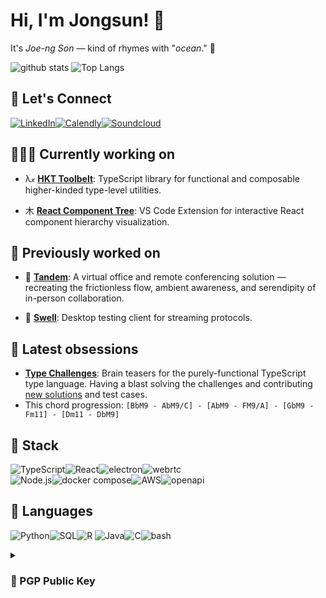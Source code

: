 # Hi, I'm Jongsun! 👋  

It's *Joe-ng Son* — kind of rhymes with "*ocean*." 🌊 
<!-- [![Instagram](https://img.shields.io/badge/Instagram-E4405F?style=for-the-badge&logo=instagram&logoColor=white)](https://www.instagram.com/majorlift/) -->

![github stats](https://github-readme-stats-ncbd-i407e7ist-majorlift.vercel.app/api?username=majorlift&include_all_commits=true&count_private=true&show_icons=true&theme=transparent&hide_title=true&hide_border=true&hide_rank=true&card_width=200)
![Top Langs](https://github-readme-stats-ncbd-i407e7ist-majorlift.vercel.app/api/top-langs/?username=MajorLift&layout=compact&langs_count=8&size_weight=0.5&count_weight=1&hide=roff,html,elixir&theme=transparent&hide_title=true&hide_border=true&card_width=350)

## 🤝 Let's Connect

[![LinkedIn](https://img.shields.io/badge/LinkedIn-0077B5?style=for-the-badge&logo=linkedin&logoColor=white)](https://linkedin.com/in/john-jongsun-suh)[![Calendly](https://img.shields.io/badge/Calendly-4285F4?style=for-the-badge&logo=googlecalendar&logoColor=white)](https://calendly.com/jongsun-suh)[![Soundcloud](https://img.shields.io/badge/SoundCloud-FF3300?style=for-the-badge&logo=soundcloud&logoColor=white)](https://soundcloud.com/major-lift/sets/jongsuns-songs)

## 🧑🏻‍💻 Currently working on

- λ𝓍 [**HKT Toolbelt**](https://github.com/poteat/hkt-toolbelt): TypeScript library for functional and composable higher-kinded type-level utilities.

- ⽊  [**React Component Tree**](https://github.com/hb1998/react-component-tree): VS Code Extension for interactive React component hierarchy visualization.

## 💾 Previously worked on

- 👥 [**Tandem**](https://github.com/cryptagon): A virtual office and remote conferencing solution — recreating the frictionless flow, ambient awareness, and serendipity of in-person collaboration.

- 🌊 [**Swell**](https://github.com/open-source-labs/swell): Desktop testing client for streaming protocols. 

## 🌟 Latest obsessions
- [**Type Challenges**](https://github.com/type-challenges/type-challenges): Brain teasers for the purely-functional TypeScript type language. Having a blast solving the challenges and contributing [new solutions](https://github.com/type-challenges/type-challenges/issues/created_by/MajorLift) and test cases. 
- This chord progression: `[BbM9 - AbM9/C] - [AbM9 - FM9/A] - [GbM9 - Fm11] - [Dm11 - DbM9]`

<!-- #### Original Projects
- ☤ [**Caduceus**](https://github.com/MajorLift/Caduceus): *Ideation* - Perform three-way merges without ever leaving VS Code.
- 🎹 [**Banter**](https://github.com/MajorLift/Banter): *Ideation* - Turn-based collaborative music-making — bounce ideas back and forth, not tracks. 
- themed as turn-based game with loop-based session-view DAW, video chat, interactive cursor position sharing, and spectator gallery. 
  - Deployment: Electron client + stream-processing backend.
  - Challenges:
    - Latency compensation between shared playback and live audio feed. 
    - Discourage ensemble performance and incentivize asynchronous collaboration. Phase lock can be physically impossible to achieve over wider distances, due to speed of light being too slow. 
- 🧮 [**Tic-Tac-Toe to Sudoku Challenge**](https://github.com/MajorLift/tictactoe-to-sudoku-challenge): *Ideation* - Evolve a simple tic-tac-toe game into an online multiplayer, multiroom competitive sudoku platform — the real treasure is the technologies we'll learn along the way. 
 -->
<!-- [secure-electron-template](https://github.com/reZach/secure-electron-template) -->
<!-- - 🍄 [RedwoodJS](https://github.com/redwoodjs): *onboarding* -->

<!--  Github Extra Pins  -->
<!-- [![Swell](https://github-readme-stats.vercel.app/api/pin/?username=majorlift&repo=Swell&theme=dracula)](https://github.com/open-source-labs/swell)\ -->
<!-- [![Sapling](https://github-readme-stats.vercel.app/api/pin/?username=majorlift&repo=Sapling&theme=dracula)](https://github.com/oslabs-beta/sapling) -->

## 🥞 Stack

![TypeScript](https://img.shields.io/badge/TypeScript-007ACC?style=for-the-badge&logo=typescript&logoColor=white)![React](https://img.shields.io/badge/React-20232A?style=for-the-badge&logo=react&logoColor=61DAFB)![electron](https://img.shields.io/badge/Electron-47848F?style=for-the-badge&logo=electron&logoColor=white)![webrtc](https://img.shields.io/badge/WebRTC-4285f4?style=for-the-badge&logo=webrtc&logoColor=white)\
![Node.js](https://img.shields.io/badge/Node.js-43853D?style=for-the-badge&logo=node.js&logoColor=white)![docker compose](https://img.shields.io/badge/Docker_Compose-2496ED?style=for-the-badge&logo=docker&logoColor=white)![AWS](https://img.shields.io/badge/AWS-232F3E?style=for-the-badge&logo=amazon-aws&logoColor=white)![openapi](https://img.shields.io/badge/OpenAPI-6BA539?style=for-the-badge&logo=openapiinitiative&logoColor=white)

## 👄 Languages

![Python](https://img.shields.io/badge/Python-F37626?style=for-the-badge&logo=python&logoColor=white)![SQL](https://img.shields.io/badge/SQL-316192?style=for-the-badge&logo=postgresql&logoColor=white)![R](https://img.shields.io/badge/R-276DC3?style=for-the-badge&logo=r&logoColor=white)
![Java](https://img.shields.io/badge/Java-007396?style=for-the-badge&logo=oracle&logoColor=white)![C](https://img.shields.io/badge/C-00599C?style=for-the-badge&logo=c&logoColor=white)![bash](https://img.shields.io/badge/BASH-4EAA25?style=for-the-badge&logo=gnubash&logoColor=white)

<!--![JavaScript](https://img.shields.io/badge/JavaScript-F7DF1E?style=for-the-badge&logo=javascript&logoColor=black)![HTML5](https://img.shields.io/badge/HTML5-E34F26?style=for-the-badge&logo=html5&logoColor=white)![CSS3](https://img.shields.io/badge/CSS3-1572B6?style=for-the-badge&logo=css3&logoColor=white)-->

<!-- ## 🌱 I'm learning
- [Understanding Distributed Systems](https://www.amazon.com/Understanding-Distributed-Systems-distributed-applications/dp/1838430202)
- [Microservices Architecture Design Patterns](https://www.udemy.com/course/design-microservices-architecture-with-patterns-principles/)
- [GoF Design Patterns](https://www.amazon.com/Design-Patterns-Object-Oriented-Addison-Wesley-Professional-ebook/dp/B000SEIBB8)
- [Functional Programming Principles in Scala](https://www.coursera.org/learn/scala-functional-programming/)
 -->
<!-- - [![terraform](https://img.shields.io/badge/terraform-7B42BC?style=flat&logo=terraform&logoColor=white)](https://learn.hashicorp.com/collections/terraform/aws) -->

<!-- ![Redux](https://img.shields.io/badge/Redux-593D88?style=for-the-badge&logo=redux&logoColor=white) -->
<!-- ![VSCode](https://img.shields.io/badge/VSCode-007acc?style=for-the-badge&logo=visual-studio-code&logoColor=white) -->
<!-- ![git](https://img.shields.io/badge/Git-F05032?style=for-the-badge&logo=Git&logoColor=white) -->
<!-- ![Eslint](https://img.shields.io/badge/ESLint-4B32C3?style=for-the-badge&logo=Eslint&logoColor=white) -->
<!-- ![babel](https://img.shields.io/badge/Babel-F9DC3E?style=for-the-badge&logo=babel&logoColor=white) -->
<!-- ![webpack](https://img.shields.io/badge/Webpack-8DD6F9?style=for-the-badge&logo=Webpack&logoColor=white) -->
<!-- ![SASS](https://img.shields.io/badge/Sass-CC6699?style=for-the-badge&logo=sass&logoColor=white) -->
<!-- ![graphql](https://img.shields.io/badge/GraphQL-E10098?style=for-the-badge&logo=graphql&logoColor=white) -->

<!-- ![Express.js](https://img.shields.io/badge/Express.js-404D59?style=for-the-badge&logo=express&logoColor=white) -->
<!-- ![next.js](https://img.shields.io/badge/next.js-000000?style=for-the-badge&logo=next.js&logoColor=white) -->
<!-- ![angular.js](https://img.shields.io/badge/angular.js-E23237?style=for-the-badge&logo=angularjs&logoColor=black) -->
<!-- ![gatsby](https://img.shields.io/badge/gatsby-663399?style=for-the-badge&logo=gatsby&logoColor=white) -->
<!-- ![redwoodjs](https://img.shields.io/badge/redwoodjs-BF4722?style=for-the-badge&logo=redwoodjs&logoColor=white) -->

<!-- ![Tailwind CSS](https://img.shields.io/badge/Tailwind_CSS-38B2AC?style=for-the-badge&logo=tailwind-css&logoColor=white) -->
<!-- ![storybook](https://img.shields.io/badge/Storybook-FF4785?style=for-the-badge&logo=storybook&logoColor=white) -->
<!-- ![mocha](https://img.shields.io/badge/Mocha-8D6748?style=for-the-badge&logo=Mocha&logoColor=white) -->
<!-- ![chai](https://img.shields.io/badge/Chai-A30701?style=for-the-badge&logo=Chai&logoColor=white) -->
<!-- ![jest](https://img.shields.io/badge/Jest-C21325?style=for-the-badge&logo=Jest&logoColor=white)\ -->
<!-- ![prettier](https://img.shields.io/badge/Prettier-F7B93E?style=for-the-badge&logo=prettier&logoColor=white) -->
<!-- ![git kraken](https://img.shields.io/badge/git_kraken-179287?style=for-the-badge&logo=gitkraken&logoColor=white) -->

<!-- ![kubernetes](https://img.shields.io/badge/kubernetes-326CE5?style=for-the-badge&logo=kubernetes&logoColor=white) -->
<!-- ![MongoDB](https://img.shields.io/badge/MongoDB-4EA94B?style=for-the-badge&logo=mongodb&logoColor=white) -->
<!-- ![github actions](https://img.shields.io/badge/Github_Actions-2088FF?style=for-the-badge&logo=githubactions&logoColor=white) -->
<!-- ![heroku](https://img.shields.io/badge/Heroku-430098?style=for-the-badge&logo=heroku&logoColor=white) -->
<!-- ![lets_encrypt](https://img.shields.io/badge/Let's_Encrypt-003A70?style=for-the-badge&logo=letsencrypt&logoColor=white) -->

<!-- ![apache kafka](https://img.shields.io/badge/apache_kafka-231F20?style=for-the-badge&logo=apachekafka&logoColor=white) -->
<!-- ![apache cassandra](https://img.shields.io/badge/apache_cassandra-1287B1?style=for-the-badge&logo=apachecassandra&logoColor=white) -->

<!-- ![jupyter](https://img.shields.io/badge/Jupyter-F37626?style=for-the-badge&logo=jupyter&logoColor=white) -->
<!-- ![numpy](https://img.shields.io/badge/Numpy-013243?style=for-the-badge&logo=numpy&logoColor=white) -->
<!-- ![pandas](https://img.shields.io/badge/Pandas-150458?style=for-the-badge&logo=pandas&logoColor=white) -->
<!-- ![scikit-learn](https://img.shields.io/badge/Scikit_Learn-F7931E?style=for-the-badge&logo=scikit-learn&logoColor=white) -->

<!-- ![elixir](https://img.shields.io/badge/elixir-4B275F?style=for-the-badge&logo=elixir&logoColor=white) -->
<!-- ![go](https://img.shields.io/badge/go-00ADD8?style=for-the-badge&logo=go&logoColor=white) -->
<!-- ![rust](https://img.shields.io/badge/rust-000000?style=for-the-badge&logo=rust&logoColor=white) -->
<!-- ![solidity](https://img.shields.io/badge/solidity-363636?style=for-the-badge&logo=solidity&logoColor=white) -->

<details>  
  <summary><h3>🔏 PGP Public Key</h3></summary>

```
-----BEGIN PGP PUBLIC KEY BLOCK-----

mQINBGPr8A4BEADG/85+7ZJUEgcTnCpowZLPFF8ZYsSR/j34l+W72KkHF31huAqi
dzmVuaodLTbUuXZaulhXyX177Zkf2W1h2Qo4In9fq5Xj0HF5+hup/rA0jABoS4dK
LMo29C2Fxx9eukXlNkF+lF8MY5UGidWE2Ljv692lJ1lH34L+6I3iR2Uz6j9RoWMf
3EJTAhrYd0bn0+pa4eEgdL+cGTbXqcnV0uzW/k6NiZSR3SeNr2B+8SlS+3J46vNk
oZQwuICQnOIQYLifYyxNFfUAQd/rJYcGVK1OFtYJob3hvbmdHStcFE2t3uTH/ol+
hXtuVIQAWhilc7/eQlnyGfZ765i3vVGPxS/Dqh1q+ssaTFu2mVyTaK13DboS4g5S
w80sIl+URXeJaeqM0zhofxBPqbSNdYj4f2WzS9kq1ArbI16ObSQWt/DiPBB7J6RW
ac4C5dfi2JX8d6F4JmGK7d2BWZnLtzM696GOO65GiHZSN+nu8K35be4PyqjS+6M2
QItfHJhuRkRCq4jmbxkiTwHLiEagZSpDy+S1RK7Aj3r2JUFTHw+3Atu6DsDeMtky
y0v68aDlDPDH9XC/n/rWZcS/G4gEhB7hKm7O7+P9x/6hmkNESmHlbzeRkxb9lB/F
alZ2RLfcxGZTvr9iHdvuHxUj2VUTiVIzPodcJMhcQ9dlRguFYwJZqFHBjwARAQAB
tDlKb25nc3VuIFN1aCA8MzQyMjgwNzMrTWFqb3JMaWZ0QHVzZXJzLm5vcmVwbHku
Z2l0aHViLmNvbT6JAk4EEwEIADgWIQRuvqqihB5ANoFKjJAGIH3klkG8XgUCY+wP
9gIbAwULCQgHAgYVCgkICwIEFgIDAQIeAQIXgAAKCRAGIH3klkG8Xq1cD/wJudEU
l96VNYhmJoINwdubJHR6dhvQdFSU0vP3DUgvnXfoykSj0FLVeiRUWhvOCwGQ3B3N
qHukzbSEj2P8vUjuXn3T6R68pe6v8riN0s1eXH7X9UPkbQJdFbKkX7mz7hc2dI1U
gSJsAbbmYl0IOp846s+BxF0YaR7vYhtLVPvyh7IAT1QgdJdywB2o55xF+wEyuPYB
18JD50TagmW8Buq7f401CH8v3Ex9083A3fX9oNerwoJsURO2hyCHWmBPutTukwWa
5nJOFk8P43sDbKQ6jDa7cErvDcEZKun6DzGtqr0Ut/brlTum8ymSMbng10IbIqcn
r9VqbKtnEg88J4xN3ehsO/o0M2a291JfoxpZB4Q7NXEqeeYax87eT9MMyhQlopdJ
/MHRImaByrfeekk2RMFM5BQY9B1nR6sYh/GazuPz3ztaQq9y1oi13QF50RY2s3kK
E9zEHF1C6pn4MpIlGwZAJIwag17AAWoOGgqpVZdc7sJiOFKBVgVNpaOUqn9ACkJB
YVxiJL6vljEQPC7opBShVPjuYHQz8/yuWkZAtgOVJuTaq/VBXRQE53fD5AQVVI+a
mMP46FZgH+PYeWgGX7uE/rW0j3A/GNh5hmGcWWKZ3DkF7UDUblVARWryBJNBl4qf
kym1klKdorJ8opwsog0B0dHwFPD7dC81Ovnqr7QjSm9uZ3N1biBTdWggPGpvbmdz
dW4uZGV2QGdtYWlsLmNvbT6JAlEEEwEIADsCGwMFCwkIBwIGFQoJCAsCBBYCAwEC
HgECF4AWIQRuvqqihB5ANoFKjJAGIH3klkG8XgUCY+wP9gIZAQAKCRAGIH3klkG8
XlN0D/4/hwx6cGUtXqc/ZitTwH/GCXiP7bUwiPspRRLXqMpjpRUYTcjJZlKh7Hdd
BBpiOTpCv1ilCA2WCUR90eOSbFzE0YkVLAmQVYWgj4M6dHRVVCZk3dEH4OhQ8uWr
X87g9UaJIfsZAlHM56/Xt0UXmzhdFj34tHhsjUiu98THfi7xP4bogZ3qQ7arsE2I
W87yF7so+FT+l0VqMwH1i9erIL5JOA87egup9R9PZpTulQITS3l6L3MbioI/Jp2c
EYb3T3OVryZUib4oG7KQCovGawTg2hKG17nTi2TGWYjcsKtuIxLMhs5Aq3e3yfNh
CzvZeFVeEEwkCZo3FRYqAIP0llPb+oWpER4bYa1FpmTzfSDWC2HxTk/lDN9iF8ZU
f+aPvOfgd5hSSW0VLF6EhG0P2i3GUYO/GDeEyjAFo8SwlpK8qGhYqCYyyxuF24Rs
0fzQuHMUBUACoDKQBfhTtaBzj/pg6xIiQheXU5kYmHxwla1dDqzCynBsXI/vRH6k
qfR3rMpF9rWO2N4L2Drb8mxAk02RR3t+bMyoGPR648/QpfqcpbrCnKaFb31o0lj4
cvoN6FrVgnk4NtFq8DPa7KXOY2cwInQcT+ITPq7EzpXRQwwmVlcqpmC3H+c6vjj/
wEHWA6Gq5lWl3v5enODdWtxKrACA2fMDKhm4SO0i2uJcXa+xWrkCDQRj6/AOARAA
rjzE2xnPn2xJNtwh/G9fA5Vktx38fWriguu4pB4Qp7Iz+NlI8bNzAbb77xJ/l9tt
Ng/fU/GkdavBuMzKeJ1TG4FgTUqRsEZy+qD0VO/hujOKv03etH0LME8MRNX79V5m
uEeyiwpxZXRBDrnTS1LxVgtOo8F+sxN39ztWQ+Cdi+1L0xZ10yEnfeC8xfkKkf5g
YXIIozAaz3K3APqC0H+a7CNoszWsvHmXReL3zEYnma8mxf5jE6KtA5QEE56qYg3n
I7ybLtwJyGCiSZ6TCN2Yx2PZIdjdr89CkvPsu1sLbGqWAYVm4O8Z5dkb/QYUW4x9
fHAk+UHMYLyhU0cRI2SCcCxPc43cwvagST4RT0ijSDul7nnS9RWYq5YDMNrMj9HX
eNrsJHljI8eZXTc8Lp38hC2h1vpYfiUyivdJhFAShTy6ojc6+HCM3xjcuilelBaM
COu0tm4Oq5Sio8iDRv6aEP1SyAnp+if90HEaVFdJ4KI4YGDw3RwwA0Ztuzw64TGM
xeNr0b2BARDD4dGuv0L4hubmMpE+LkcNxuS1zD4413L0Be7+g/l+di9biajLAMm/
UYz+HQNCDiLd8duR0EaMbZ3+WNB99CTWBv2S2LAh0xid4G1BEEVkVXKCOAdyeU1u
3CEb1ILZtay6RjIybYazUxehp0PiqM8ctwA5/axaxh0AEQEAAYkCNgQYAQgAIBYh
BG6+qqKEHkA2gUqMkAYgfeSWQbxeBQJj6/AOAhsMAAoJEAYgfeSWQbxehRIP/1vR
rXlv0ajI+RgHxPXo4JfLlhgPQ44hwJYlynd7wNuDmzZrtHY/JjReG97JKIW237IO
Uhfn13pMQU5J5iq+L968WPeBdLouNJM6zqIA8f9yJltQwApvrvjNy7sA5y5SIWme
U4R/VEaXJG+QvPen5xZK2H8hHxB7XVBGMuFHgyhqBrec2xPaBqZVVPL2nSU0QnBV
j/4DFSWf/vIDLbkZmsigsxLkTfVyqQ4GdJz/sP0BQDL872maNLYiarEz8Osg6NIE
sHggAk7upjTOeq7pMsQyI6gF6RLkdPePt5WAil2fEvwX5RjrzOjEbicVMa0wqskx
G41YbGRJn/CqPzTAf44zB/p2tCg3M348JfZ5xaqGPEN7HFx1iZt+uxVwUKNz2kpw
R21WEXNfCtJN6FEfbH1XYxebpf+v2iJNVt6v64oH5TxNqQLQw49kZ4Qr5nZ4klyJ
9lVBvSJVoKJ1BqkXzIQeQ6C+MG7/iVtSJHiWlotuVuXPsjfCvKM2pJr8sEurOopw
E3JSJVCeSh0MwquDp7pCbijyrL2jM8aScv3xnaFTyjF/r4wowbJ0TMhxSq6cDvo0
SvuQI3jKkOy1EqrBDXhh27zWqnrXbfDJ3CZoOr+JUCaMRbaewo4iweyTK2cn/qFg
3sj5XV0o5B82Dz1fH5jlqrMK51U63BBs9kgbAJgO
=UDIO
-----END PGP PUBLIC KEY BLOCK-----
```

</details>

<!-- ## Storage -->
<!-- ![screencapture-qualified-io-assess-61ddde38dc736b60401cc8cd-challenges-611d064d17eae900115de0fd-2023-03-14-17_21_37](https://user-images.githubusercontent.com/34228073/225991394-50221e38-e7e5-42bc-9f4e-6e1ca3f6af37.png) -->

